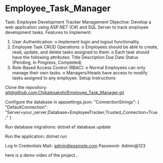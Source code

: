 # Employee_Task_Manager

Task: Employee Development Tracker Management Objective: Develop a web application using ASP.NET (C#) and SQL Server to track employee development tasks. Features to Implement:

1.	User Authentication:
   o Implement login and logout functionality.
2.	Employee Task CRUD Operations:
   o Employees should be able to create, read, update, and delete tasks assigned to them.
   o Each task should have the following attributes: Title Description Due Date Status (Pending, In Progress, Completed)
3.	Role-Based Access Control (RBAC):
   o Normal Employees can only manage their own tasks.
   o Managers/Heads have access to modify tasks assigned to any employee.
Setup Instructions

Clone the repository:
[git@github.com:Chikalesakshi/Employee_Task_Manager.git](https://github.com/Chikalesakshi/Employee_Task_Manager.git)

Configure the database in appsettings.json:
"ConnectionStrings": { "DefaultConnection": "Server=your_server;Database=EmployeeTracker;Trusted_Connection=True;" }

Run database migrations:
dotnet ef database update

Run the application:
dotnet run

Log In Credentials 
Mail- admin@example.com 
Password- Admin@123

here is a demo video of the project...

